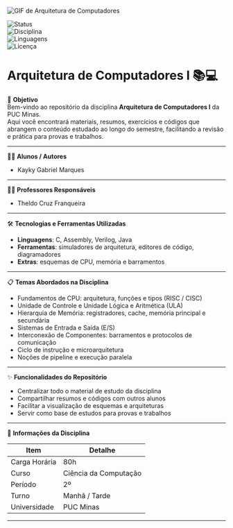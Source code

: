 ![GIF de Arquitetura de Computadores](assets/computer.gif)

![Status](https://img.shields.io/badge/Status-Em%20Desenvolvimento-yellow)  
![Disciplina](https://img.shields.io/badge/PUC%20Minas-Arquitetura%20de%20Computadores%20I-blue)  
![Linguagens](https://img.shields.io/badge/Linguagens-C%20%7C%20Assembly%20%7C%20Verilog-green)  
![Licença](https://img.shields.io/badge/Licen%C3%A7a-MIT-lightgrey)  


# Arquitetura de Computadores I 📚💻

🎯 **Objetivo**  
Bem-vindo ao repositório da disciplina **Arquitetura de Computadores I** da PUC Minas.  
Aqui você encontrará materiais, resumos, exercícios e códigos que abrangem o conteúdo estudado ao longo do semestre, facilitando a revisão e prática para provas e trabalhos.

---

👨‍🎓 **Alunos / Autores**  
- Kayky Gabriel Marques  
---

👩‍🏫 **Professores Responsáveis**  
- Theldo Cruz Franqueira  

---

🛠️ **Tecnologias e Ferramentas Utilizadas**  
- **Linguagens**: C, Assembly, Verilog, Java
- **Ferramentas**: simuladores de arquitetura, editores de código, diagramadores  
- **Extras**: esquemas de CPU, memória e barramentos  

---

📋 **Temas Abordados na Disciplina**  
- Fundamentos de CPU: arquitetura, funções e tipos (RISC / CISC)  
- Unidade de Controle e Unidade Lógica e Aritmética (ULA)  
- Hierarquia de Memória: registradores, cache, memória principal e secundária  
- Sistemas de Entrada e Saída (E/S)  
- Interconexão de Componentes: barramentos e protocolos de comunicação  
- Ciclo de instrução e microarquitetura  
- Noções de pipeline e execução paralela  

---

✨ **Funcionalidades do Repositório**  

- Centralizar todo o material de estudo da disciplina  
- Compartilhar resumos e códigos com outros alunos  
- Facilitar a visualização de esquemas e arquiteturas  
- Servir como base de estudos para provas e trabalhos  

---

📌 **Informações da Disciplina**  

| Item           | Detalhe |
|----------------|---------|
| Carga Horária  | 80h |
| Curso          | Ciência da Computação |
| Período        | 2º |
| Turno          | Manhã / Tarde |
| Universidade   | PUC Minas |

---

